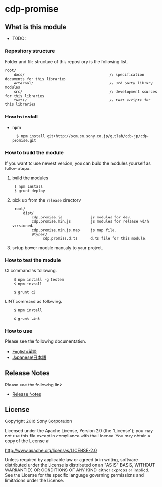 ﻿# cdp-promise

## What is this module

* TODO:


### Repository structure
Folder and file structure of this repository is the following list.

    root/
        docs/                                       // specification documents for this libraries
        external/                                   // 3rd party library modules
        src/                                        // development sources for this libraries
        tests/                                      // test scripts for this libraries


### How to install

* npm

        $ npm install git+http://scm.sm.sony.co.jp/gitlab/cdp-jp/cdp-promise.git


### How to build the module

If you want to use newest version, you can build the modules yourself as follow steps.

1. build the modules

        $ npm install
        $ grunt deploy

2. pick up from the `release` directory.

        root/
            dist/
                cdp.promise.js             js modules for dev.
                cdp.promise.min.js         js modules for release with versioned.
                cdp.promise.min.js.map     js map file.
                @types/
                     cdp.promise.d.ts      d.ts file for this module.

3. setup bower module manualy to your project.

### How to test the module

CI command as following.

        $ npm install -g testem
        $ npm install
        
        $ grunt ci

LINT command as following.

        $ npm install
        
        $ grunt lint


### How to use
Please see the following documentation.

- [English/英語](docs/en)
- [Japanese/日本語](docs/jp)

## Release Notes
Please see the following link.

- [Release Notes](RELEASENOTE.md)


## License

Copyright 2016 Sony Corporation

Licensed under the Apache License, Version 2.0 (the "License");
you may not use this file except in compliance with the License.
You may obtain a copy of the License at

   http://www.apache.org/licenses/LICENSE-2.0

Unless required by applicable law or agreed to in writing, software
distributed under the License is distributed on an "AS IS" BASIS,
WITHOUT WARRANTIES OR CONDITIONS OF ANY KIND, either express or implied.
See the License for the specific language governing permissions and
limitations under the License.
